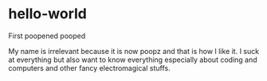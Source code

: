 # hello-world
First poopened pooped

My name is irrelevant because it is now poopz and that is how I like it.  I suck at everything but also want to know everything especially about coding and computers and other fancy electromagical stuffs.
